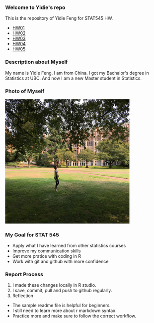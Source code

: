 ### Welcome to Yidie's repo
This is the repository of Yidie Feng for STAT545 HW.
- [HW01](https://github.com/yidie/STAT545-hw-Feng-Yidie/tree/master/hw01)
- [HW02](https://github.com/yidie/STAT545-hw-Feng-Yidie/tree/master/hw02)
- [HW03](https://github.com/yidie/STAT545-hw-Feng-Yidie/tree/master/hw03)
- [HW04](https://github.com/yidie/STAT545-hw-Feng-Yidie/tree/master/hw04)
- [HW05](https://github.com/yidie/STAT545-hw-Feng-Yidie/tree/master/hw05)

### Description about Myself
My name is Yidie Feng. I am from China. I got my Bachalor's degree in Statistics at UBC. And now I am a new Master student in Statistics.

### Photo of Myself
<img src="IMG_9783.JPG" height="400px" width="400px" />

### My Goal for STAT 545
* Apply what I have learned from other statistics courses
* Improve my communication skills
* Get more pratice with coding in R
* Work with git and github with more confidence

### Report Process
1. I made these changes locally in R studio.
2. I save, commit, pull and push to github regularly.
3. Reflection 
- The sample readme file is helpful for beginners. 
- I still need to learn more about r markdown syntax.
- Practice more and make sure to follow the correct workflow.
